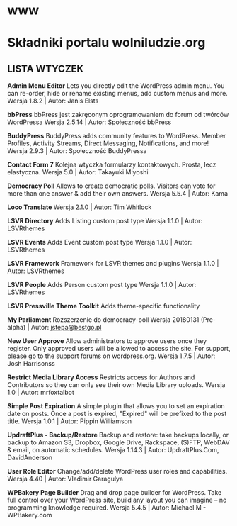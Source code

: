 # www
<h1>Składniki portalu wolniludzie.org</h1>
<h2>LISTA WTYCZEK</h2>
<strong>Admin Menu Editor</strong>
Lets you directly edit the WordPress admin menu. You can re-order, hide or rename existing menus, add custom menus and more.
Wersja 1.8.2 | Autor: Janis Elsts

<strong>bbPress</strong>
bbPress jest zakręconym oprogramowaniem do forum od twórców WordPressa
Wersja 2.5.14 | Autor: Społeczność bbPress

<strong>BuddyPress</strong>
BuddyPress adds community features to WordPress. Member Profiles, Activity Streams, Direct Messaging, Notifications, and more!
Wersja 2.9.3 | Autor: Społeczność BuddyPressa

<strong>Contact Form 7</strong>
Kolejna wtyczka formularzy kontaktowych. Prosta, lecz elastyczna.
Wersja 5.0 | Autor: Takayuki Miyoshi

<strong>Democracy Poll</strong>
Allows to create democratic polls. Visitors can vote for more than one answer &amp; add their own answers.
Wersja 5.5.4 | Autor: Kama

<strong>Loco Translate</strong>
Wersja 2.1.0 | Autor: Tim Whitlock

<strong>LSVR Directory</strong>
Adds Listing custom post type
Wersja 1.1.0 | Autor: LSVRthemes

<strong>LSVR Events</strong>
Adds Event custom post type
Wersja 1.1.0 | Autor: LSVRthemes

<strong>LSVR Framework</strong>
Framework for LSVR themes and plugins
Wersja 1.1.0 | Autor: LSVRthemes

<strong>LSVR People</strong>
Adds Person custom post type
Wersja 1.1.0 | Autor: LSVRthemes

<strong>LSVR Pressville Theme Toolkit</strong>
Adds theme-specific functionality

<strong>My Parliament</strong>
Rozszerzenie do democracy-poll
Wersja 20180131 (Pre-alpha) | Autor: jstepa@bestgo.pl

<strong>New User Approve</strong>
Allow administrators to approve users once they register. Only approved users will be allowed to access the site. For support, please go to the support forums on wordpress.org.
Wersja 1.7.5 | Autor: Josh Harrisonss

<strong>Restrict Media Library Access</strong>
Restricts access for Authors and Contributors so they can only see their own Media Library uploads.
Wersja 1.0 | Autor: mrfoxtalbot

<strong>Simple Post Expiration</strong>
A simple plugin that allows you to set an expiration date on posts. Once a post is expired, "Expired" will be prefixed to the post title.
Wersja 1.0.1 | Autor: Pippin Williamson

<strong>UpdraftPlus - Backup/Restore</strong>
Backup and restore: take backups locally, or backup to Amazon S3, Dropbox, Google Drive, Rackspace, (S)FTP, WebDAV &amp; email, on automatic schedules.
Wersja 1.14.3 | Autor: UpdraftPlus.Com, DavidAnderson

<strong>User Role Editor</strong>
Change/add/delete WordPress user roles and capabilities.
Wersja 4.40 | Autor: Vladimir Garagulya

<strong>WPBakery Page Builder</strong>
Drag and drop page builder for WordPress. Take full control over your WordPress site, build any layout you can imagine – no programming knowledge required.
Wersja 5.4.5 | Autor: Michael M - WPBakery.com
